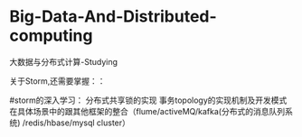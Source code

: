 # Big-Data-And-Distributed-computing


大数据与分布式计算-Studying

关于Storm,还需要掌握：：


#storm的深入学习：
			分布式共享锁的实现
			事务topology的实现机制及开发模式
			在具体场景中的跟其他框架的整合（flume/activeMQ/kafka(分布式的消息队列系统)       /redis/hbase/mysql cluster）